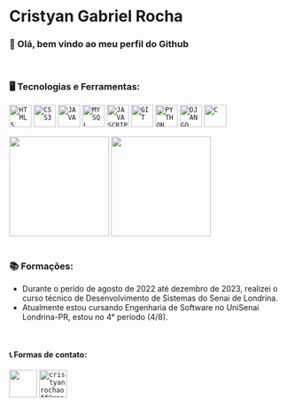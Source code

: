 # Cristyan Gabriel Rocha

### 👋 Olá, bem vindo ao meu perfil do Github

</br>

### 🖥️ Tecnologias e Ferramentas:
<code><img width="40px" src="https://cdn.jsdelivr.net/gh/devicons/devicon/icons/html5/html5-original-wordmark.svg" title = "HTML5"/></code>
<code><img width="40px" src="https://cdn.jsdelivr.net/gh/devicons/devicon/icons/css3/css3-original-wordmark.svg" title = "CSS3"/></code>
<code><img width="40px" src="https://cdn.jsdelivr.net/gh/devicons/devicon/icons/java/java-original.svg" title = "JAVA"/></code>
<code><img width="40px" src="https://cdn.jsdelivr.net/gh/devicons/devicon/icons/mysql/mysql-original.svg" title = "MYSQL"/></code>
<code><img width="40px" src="https://cdn.jsdelivr.net/gh/devicons/devicon/icons/javascript/javascript-original.svg" title = "JAVASCRIPT"/></code>
<code><img width="40px" src="https://cdn.jsdelivr.net/gh/devicons/devicon/icons/git/git-original.svg" title = "GIT"/></code>
<code><img width="40px" src="https://cdn.jsdelivr.net/gh/devicons/devicon@latest/icons/python/python-original.svg" title = "PYTHON"/></code>
<code><img width="40px" src="https://cdn.jsdelivr.net/gh/devicons/devicon@latest/icons/django/django-plain.svg" title="DJANGO"/></code>
<code><img width="40px" src="https://cdn.jsdelivr.net/gh/devicons/devicon@latest/icons/c/c-original.svg" title="C"/></code>

<div>
<img height="180em" src="https://github-readme-stats.vercel.app/api/top-langs/?username=cadinctn&layout=compact&langs_count=8&theme=dark">
<img height="180em" src="https://github-readme-stats.vercel.app/api?username=cadinctn&show_icons=true&theme=dark&include_all_commits=true">
</div>

</br>

### 📚 Formações:
 - Durante o perído de agosto de 2022 até dezembro de 2023, realizei o curso técnico de Desenvolvimento de Sistemas do Senai de Londrina.
 - Atualmente estou cursando Engenharia de Software no UniSenai Londrina-PR, estou no 4° período (4/8).
</br>


#### 📞 Formas de contato:
<code><a href="https://www.linkedin.com/in/cristyan-gabriel-rocha-b30411268/"><img img width="50px" src="https://www.svgrepo.com/show/299433/linkedin.svg" /></a></code>
<code><a href="mailto:cristyanrochaoff@gmail.com"><img img width="50px" src="https://www.svgrepo.com/show/243092/gmail.svg" title="cristyanrochaoff@gmail.com"/></a></code>
